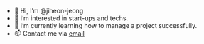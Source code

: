 - 👋 Hi, I’m @jiheon-jeong
- 👀 I’m interested in start-ups and techs.
- 🌱 I’m currently learning how to manage a project successfully.
- 📫 Contact me via [email](jiheon.jeong@youha.info)

<!---
jiheon-jeong/jiheon-jeong is a ✨ special ✨ repository because its `README.md` (this file) appears on your GitHub profile.
You can click the Preview link to take a look at your changes.
--->
